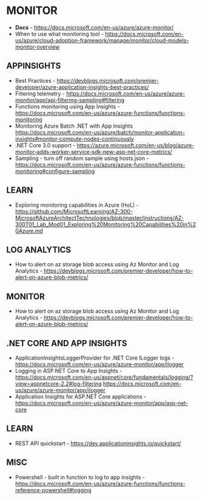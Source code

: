 # MONITOR

* **Docs** - https://docs.microsoft.com/en-us/azure/azure-monitor/
* When to use what monitoring tool - https://docs.microsoft.com/en-us/azure/cloud-adoption-framework/manage/monitor/cloud-models-monitor-overview

## APPINSIGHTS

* Best Practices - https://devblogs.microsoft.com/premier-developer/azure-application-insights-best-practices/
* Filtering telemetry - https://docs.microsoft.com/en-us/azure/azure-monitor/app/api-filtering-sampling#filtering
* Functions monitoring using App Insights - https://docs.microsoft.com/en-us/azure/azure-functions/functions-monitoring
* Monitoring Azure Batch .NET with App Insights <https://docs.microsoft.com/en-us/azure/batch/monitor-application-insights#monitor-compute-nodes-continuously>
* .NET Core 3.0 support - https://azure.microsoft.com/en-us/blog/azure-monitor-adds-worker-service-sdk-new-asp-net-core-metrics/
* Sampling - turn off random sample using hosts.json - https://docs.microsoft.com/en-us/azure/azure-functions/functions-monitoring#configure-sampling

## LEARN

* Exploring monitoring capabilities in Azure (HoL) - https://github.com/MicrosoftLearning/AZ-300-MicrosoftAzureArchitectTechnologies/blob/master/Instructions/AZ-300T01_Lab_Mod01_Exploring%20Monitoring%20Capabilities%20in%20Azure.md

## LOG ANALYTICS

* How to alert on az storage blob access using Az Monitor and Log Analytics - https://devblogs.microsoft.com/premier-developer/how-to-alert-on-azure-blob-metrics/

## MONITOR

* How to alert on az storage blob access using Az Monitor and Log Analytics - https://devblogs.microsoft.com/premier-developer/how-to-alert-on-azure-blob-metrics/

## .NET CORE AND APP INSIGHTS

* ApplicationInsightsLoggerProvider for .NET Core ILogger logs - https://docs.microsoft.com/en-us/azure/azure-monitor/app/ilogger
* Logging in ASP.NET Core to App Insights - https://docs.microsoft.com/en-us/aspnet/core/fundamentals/logging/?view=aspnetcore-2.2#log-filtering
https://docs.microsoft.com/en-us/azure/azure-monitor/app/ilogger
* Application Insights for ASP.NET Core applications - https://docs.microsoft.com/en-us/azure/azure-monitor/app/asp-net-core

## LEARN

* REST API quickstart - https://dev.applicationinsights.io/quickstart/

## MISC

* Powershell - built in function to log to app insights - https://docs.microsoft.com/en-us/azure/azure-functions/functions-reference-powershell#logging
